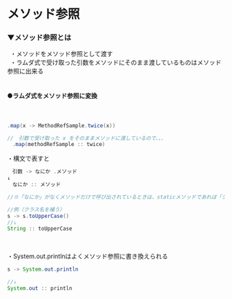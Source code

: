 # メソッド参照

### ▼メソッド参照とは
&ensp;・メソッドをメソッド参照として渡す<br>
&ensp;・ラムダ式で受け取った引数をメソッドにそのまま渡しているものはメソッド参照に出来る<br>
<br>

#### ●ラムダ式をメソッド参照に変換
　
 ```java
.map(x -> MethodRefSample.twice(x))

//　引数で受け取った x をそのままメソッドに渡しているので、、、
　.map(methodRefSample :: twice)
```

・構文で表すと<br>
```java
　引数 -> なにか .メソッド
↓
　なにか :: メソッド

//※「なにか」がなくメソッドだけで呼び出されているときは、staticメソッドであれば「クラス名」、インスタンスメソッドであれば「this」が省略されているので補う

//例（クラス名を補う）
s -> s.toUpperCase()
//↓
String :: toUpperCase
```
<br>

・System.out.printlnはよくメソッド参照に書き換えられる<br>
```java
s -> System.out.println

//↓
System.out :: println
```

